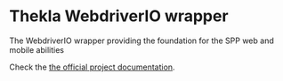 # Thekla WebdriverIO wrapper

The WebdriverIO wrapper providing the foundation for the SPP web and mobile abilities

Check the [the official project documentation](https://andy-schulz.github.io/thekla/).